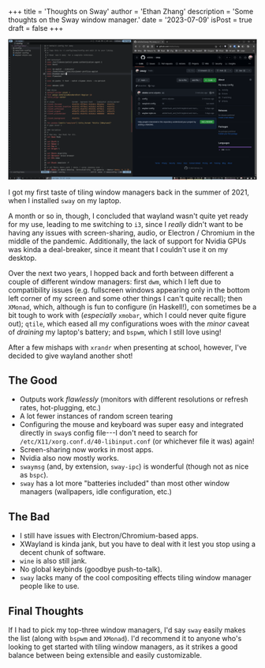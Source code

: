 +++
title = 'Thoughts on Sway'
author = 'Ethan Zhang'
description = 'Some thoughts on the Sway window manager.'
date = '2023-07-09'
isPost = true
draft = false
+++

![swaywm](/thoughts-on-sway-blogpost.png)

I got my first taste of tiling window managers back in the summer of 2021, when I installed `sway` on my laptop.

A month or so in, though, I concluded that wayland wasn't quite yet ready for my use, leading to me switching to `i3`,
since I _really_ didn't want to be having any issues with screen-sharing, audio, or Electron / Chromium in the middle of the pandemic.
Additionally, the lack of support for Nvidia GPUs was kinda a deal-breaker, since it meant that I couldn't use it on my desktop.

Over the next two years, I hopped back and forth between different a couple of different window managers:
first `dwm`, which I left due to compatibility issues (e.g. fullscreen windows appearing only in the bottom left corner of my screen and some other things I can't quite recall);
then `XMonad`, which, although is fun to configure (in Haskell!), con sometimes be a bit tough to work with (_especially_ `xmobar`, which I could never quite figure out);
`qtile`, which eased all my configurations woes with the _minor_ caveat of _draining_ my laptop's battery;
and `bspwm`, which I still love using!

After a few mishaps with `xrandr` when presenting at school, however, I've decided to give wayland another shot!

## The Good

- Outputs work _flawlessly_ (monitors with different resolutions or refresh rates, hot-plugging, etc.)
- A lot fewer instances of random screen tearing
- Configuring the mouse and keyboard was super easy and integrated directly in `sway`s config file---I don't need to search for `/etc/X11/xorg.conf.d/40-libinput.conf` (or whichever file it was) again!
- Screen-sharing now works in most apps.
- Nvidia also now mostly works.
- `swaymsg` (and, by extension, `sway-ipc`) is wonderful (though not as nice as `bspc`).
- `sway` has a lot more "batteries included" than most other window managers (wallpapers, idle configuration, etc.)

## The Bad

- I still have issues with Electron/Chromium-based apps.
- XWayland is kinda jank, but you have to deal with it lest you stop using a decent chunk of software.
- `wine` is also still jank.
- No global keybinds (goodbye push-to-talk).
- `sway` lacks many of the cool compositing effects tiling window manager people like to use.

## Final Thoughts

If I had to pick my top-three window managers, I'd say `sway` easily makes the list (along with `bspwm` and `XMonad`).
I'd recommend it to anyone who's looking to get started with tiling window managers, as it strikes a good balance between being extensible and easily customizable.
